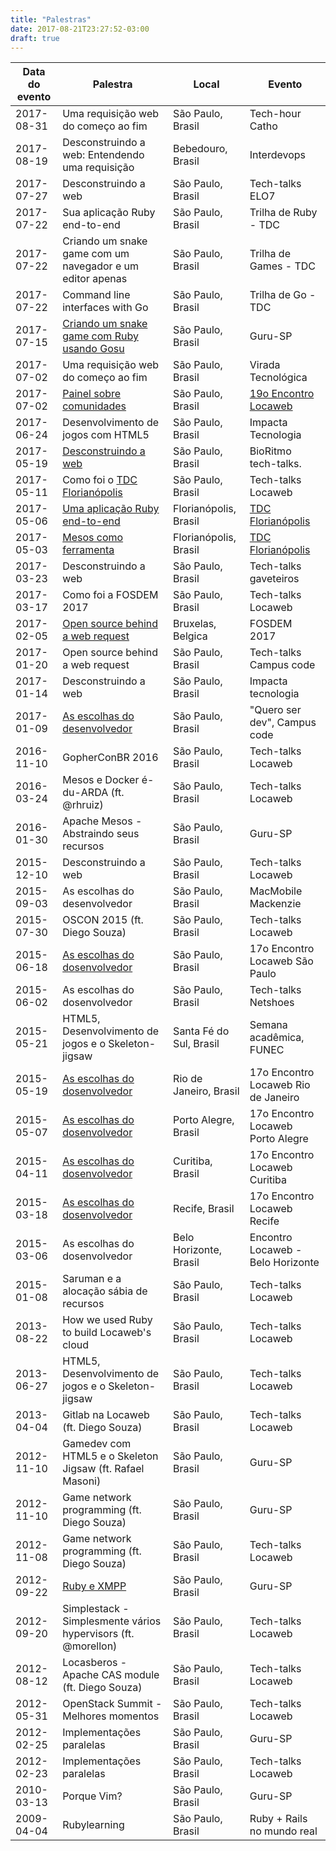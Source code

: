 ```yaml
---
title: "Palestras"
date: 2017-08-21T23:27:52-03:00
draft: true
---
```


Data do evento | Palestra                                                     | Local             | Evento
-------------- | ------------------------------------------------------------ | ----------------- | ------------------------
2017-08-31     | Uma requisição web do começo ao fim                          | São Paulo, Brasil | Tech-hour Catho
2017-08-19     | Desconstruindo a web: Entendendo uma requisição              | Bebedouro, Brasil | Interdevops
2017-07-27     | Desconstruindo a web                                         | São Paulo, Brasil | Tech-talks ELO7
2017-07-22     | Sua aplicação Ruby end-to-end                                | São Paulo, Brasil | Trilha de Ruby - TDC
2017-07-22     | Criando um snake game com um navegador e um editor apenas    | São Paulo, Brasil | Trilha de Games - TDC
2017-07-22     | Command line interfaces with Go                              | São Paulo, Brasil | Trilha de Go - TDC
2017-07-15     | [Criando um snake game com Ruby usando Gosu](https://www.youtube.com/watch?v=bcQaQVJkVbw) | São Paulo, Brasil | Guru-SP
2017-07-02     | Uma requisição web do começo ao fim                          | São Paulo, Brasil | Virada Tecnológica
2017-07-02     | [Painel sobre comunidades](https://pbs.twimg.com/media/DDarqhkW0AAuuJT.jpg:large) | São Paulo, Brasil | [19o Encontro Locaweb](http://eventos.locaweb.com.br/eventos-anteriores/19o-encontro-locaweb-sao-paulo/)
2017-06-24     | Desenvolvimento de jogos com HTML5                           | São Paulo, Brasil | Impacta Tecnologia
2017-05-19     | [Desconstruindo a web](http://cege.la/OSc9Yb)                | São Paulo, Brasil | BioRitmo tech-talks.
2017-05-11     | Como foi o [TDC Florianópolis](http://www.thedevelopersconference.com.br/tdc/2017/florianopolis/trilhas) | São Paulo, Brasil | Tech-talks Locaweb
2017-05-06     | [Uma aplicação Ruby end-to-end](https://www.eventials.com/Globalcode/sabado-a-tarde-tdconline-floripa-2017-stadium/) | Florianópolis, Brasil | [TDC Florianópolis](http://www.thedevelopersconference.com.br/tdc/2017/florianopolis/trilhas)
2017-05-03     | [Mesos como ferramenta](https://www.eventials.com/Globalcode/quarta-a-tarde-tdconline-floripa-2017-stadium/) | Florianópolis, Brasil | [TDC Florianópolis](http://www.thedevelopersconference.com.br/tdc/2017/florianopolis/trilhas)
2017-03-23     | Desconstruindo a web                                         | São Paulo, Brasil | Tech-talks gaveteiros
2017-03-17     | Como foi a FOSDEM 2017                                       | São Paulo, Brasil | Tech-talks Locaweb
2017-02-05     | [Open source behind a web request](https://fosdem.org/2017/schedule/event/desktops_open_source_behind_web_request/) | Bruxelas, Belgica | FOSDEM 2017
2017-01-20     | Open source behind a web request                             | São Paulo, Brasil | Tech-talks Campus code
2017-01-14     | Desconstruindo a web                                         | São Paulo, Brasil | Impacta tecnologia
2017-01-09     | [As escolhas do desenvolvedor](https://pbs.twimg.com/media/C1vn7x1XcAQKbxk.jpg:large) | São Paulo, Brasil | "Quero ser dev", Campus code
2016-11-10     | GopherConBR 2016                                             | São Paulo, Brasil | Tech-talks Locaweb
2016-03-24     | Mesos e Docker é-du-ARDA (ft. @rhruiz)                       | São Paulo, Brasil | Tech-talks Locaweb
2016-01-30     | Apache Mesos - Abstraindo seus recursos                      | São Paulo, Brasil | Guru-SP
2015-12-10     | Desconstruindo a web                                         | São Paulo, Brasil | Tech-talks Locaweb
2015-09-03     | As escolhas do desenvolvedor                                 | São Paulo, Brasil | MacMobile Mackenzie
2015-07-30     | OSCON 2015 (ft. Diego Souza)                                 | São Paulo, Brasil | Tech-talks Locaweb
2015-06-18     | [As escolhas do dosenvolvedor](https://en.eventials.com/locaweb/as-escolhas-do-desenvolvedor-com-willian-molinari-a-k-a-pothix/) | São Paulo, Brasil | 17o Encontro Locaweb São Paulo
2015-06-02     | As escolhas do dosenvolvedor                                 | São Paulo, Brasil | Tech-talks Netshoes
2015-05-21     | HTML5, Desenvolvimento de jogos e o Skeleton-jigsaw          | Santa Fé do Sul, Brasil | Semana acadêmica, FUNEC
2015-05-19     | [As escolhas do dosenvolvedor](https://www.flickr.com/photos/locaweb/17899298832/in/album-72157652754664218/) | Rio de Janeiro, Brasil | 17o Encontro Locaweb Rio de Janeiro
2015-05-07     | [As escolhas do dosenvolvedor](https://www.flickr.com/photos/locaweb/16984105713/in/album-72157652339858570/) | Porto Alegre, Brasil | 17o Encontro Locaweb Porto Alegre
2015-04-11     | [As escolhas do dosenvolvedor](https://www.flickr.com/photos/locaweb/17049929540/in/album-72157651709980410/) | Curitiba, Brasil | 17o Encontro Locaweb Curitiba
2015-03-18     | [As escolhas do dosenvolvedor](https://www.flickr.com/photos/locaweb/17030159317/in/album-72157649789309524/) | Recife, Brasil | 17o Encontro Locaweb Recife
2015-03-06     | As escolhas do dosenvolvedor                                 | Belo Horizonte, Brasil | Encontro Locaweb - Belo Horizonte
2015-01-08     | Saruman e a alocação sábia de recursos                       | São Paulo, Brasil | Tech-talks Locaweb
2013-08-22     | How we used Ruby to build Locaweb's cloud                    | São Paulo, Brasil | Tech-talks Locaweb
2013-06-27     | HTML5, Desenvolvimento de jogos e o Skeleton-jigsaw          | São Paulo, Brasil | Tech-talks Locaweb
2013-04-04     | Gitlab na Locaweb (ft. Diego Souza)                          | São Paulo, Brasil | Tech-talks Locaweb
2012-11-10     | Gamedev com HTML5 e o Skeleton Jigsaw (ft. Rafael Masoni)    | São Paulo, Brasil | Guru-SP
2012-11-10     | Game network programming (ft. Diego Souza)                   | São Paulo, Brasil | Guru-SP
2012-11-08     | Game network programming (ft. Diego Souza)                   | São Paulo, Brasil | Tech-talks Locaweb
2012-09-22     | [Ruby e XMPP](https://www.youtube.com/watch?v=HDsxF0bCInI)   | São Paulo, Brasil | Guru-SP
2012-09-20     | Simplestack - Simplesmente vários hypervisors (ft. @morellon)| São Paulo, Brasil | Tech-talks Locaweb
2012-08-12     | Locasberos - Apache CAS module (ft. Diego Souza)             | São Paulo, Brasil | Tech-talks Locaweb
2012-05-31     | OpenStack Summit - Melhores momentos                         | São Paulo, Brasil | Tech-talks Locaweb
2012-02-25     | Implementações paralelas                                     | São Paulo, Brasil | Guru-SP
2012-02-23     | Implementações paralelas                                     | São Paulo, Brasil | Tech-talks Locaweb
2010-03-13     | Porque Vim?                                                  | São Paulo, Brasil | Guru-SP
2009-04-04     | Rubylearning                                                 | São Paulo, Brasil | Ruby + Rails no mundo real
